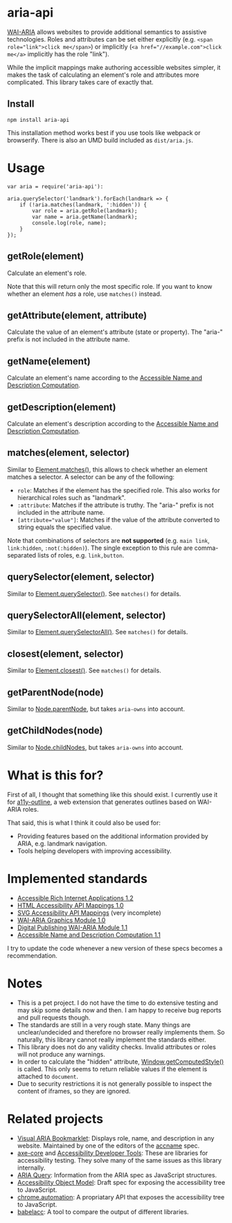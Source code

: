 # aria-api

[WAI-ARIA](https://www.w3.org/TR/wai-aria/) allows websites to provide
additional semantics to assistive technologies. Roles and attributes can be set
either explicitly (e.g. `<span role="link">click me</span>`) or implicitly
(`<a href="//example.com">click me</a>` implicitly has the role "link").

While the implicit mappings make authoring accessible websites simpler, it
makes the task of calculating an element's role and attributes more
complicated. This library takes care of exactly that.

## Install

    npm install aria-api

This installation method works best if you use tools like webpack or
browserify. There is also an UMD build included as `dist/aria.js`.

# Usage

    var aria = require('aria-api'):

    aria.querySelector('landmark').forEach(landmark => {
        if (!aria.matches(landmark, ':hidden')) {
            var role = aria.getRole(landmark);
            var name = aria.getName(landmark);
            console.log(role, name);
        }
    });

## getRole(element)

Calculate an element's role.

Note that this will return only the most specific role. If you want to know
whether an element *has* a role, use `matches()` instead.

## getAttribute(element, attribute)

Calculate the value of an element's attribute (state or property). The
"aria-" prefix is not included in the attribute name.

## getName(element)

Calculate an element's name according to the [Accessible Name and Description
Computation](https://www.w3.org/TR/accname-aam-1.1/#mapping_additional_nd_te).

## getDescription(element)

Calculate an element's description according to the [Accessible Name and
Description Computation](https://www.w3.org/TR/accname-aam-1.1/#mapping_additional_nd_te).

## matches(element, selector)

Similar to [Element.matches()](https://developer.mozilla.org/en-US/docs/Web/API/Element/matches),
this allows to check whether an element matches a selector. A selector can be
any of the following:

-   `role`: Matches if the element has the specified role. This also works for
    hierarchical roles such as "landmark".
-   `:attribute`: Matches if the attribute is truthy. The "aria-" prefix is not
    included in the attribute name.
-   `[attribute="value"]`: Matches if the value of the attribute converted to
    string equals the specified value.

Note that combinations of selectors are **not supported** (e.g. `main link`,
`link:hidden`, `:not(:hidden)`).  The single exception to this rule are
comma-separated lists of roles, e.g. `link,button`.

## querySelector(element, selector)

Similar to [Element.querySelector()](https://developer.mozilla.org/en-US/docs/Web/API/Element/querySelector).
See `matches()` for details.

## querySelectorAll(element, selector)

Similar to [Element.querySelectorAll()](https://developer.mozilla.org/en-US/docs/Web/API/Element/querySelectorAll).
See `matches()` for details.

## closest(element, selector)

Similar to [Element.closest()](https://developer.mozilla.org/en-US/docs/Web/API/Element/closest).
See `matches()` for details.

## getParentNode(node)

Similar to [Node.parentNode](https://developer.mozilla.org/en-US/docs/Web/API/Node/parentNode),
but takes `aria-owns` into account.

## getChildNodes(node)

Similar to [Node.childNodes](https://developer.mozilla.org/en-US/docs/Web/API/Node/childNodes),
but takes `aria-owns` into account.

# What is this for?

First of all, I thought that something like this should exist. I currently use
it for [a11y-outline](https://github.com/xi/a11y-outline/), a web extension
that generates outlines based on WAI-ARIA roles.

That said, this is what I think it could also be used for:

-   Providing features based on the additional information provided by ARIA,
    e.g. landmark navigation.
-   Tools helping developers with improving accessibility.

# Implemented standards

-   [Accessible Rich Internet Applications 1.2](https://www.w3.org/TR/wai-aria-1.2/)
-   [HTML Accessibility API Mappings 1.0](https://www.w3.org/TR/html-aam-1.0/)
-   [SVG Accessibility API Mappings](https://www.w3.org/TR/svg-aam-1.0/) (very incomplete)
-   [WAI-ARIA Graphics Module 1.0](https://www.w3.org/TR/graphics-aria-1.0/)
-   [Digital Publishing WAI-ARIA Module 1.1](https://www.w3.org/TR/dpub-aria-1.1/)
-   [Accessible Name and Description Computation 1.1](https://www.w3.org/TR/accname-1.1/)

I try to update the code whenever a new version of these specs becomes a
recommendation.

# Notes

-   This is a pet project. I do not have the time to do extensive testing and
    may skip some details now and then. I am happy to receive bug reports and
    pull requests though.
-   The standards are still in a very rough state. Many things are
    unclear/undecided and therefore no browser really implements them. So
    naturally, this library cannot really implement the standards either.
-   This library does not do any validity checks. Invalid attributes or roles
    will not produce any warnings.
-   In order to calculate the "hidden" attribute,
    [Window.getComputedStyle()](https://developer.mozilla.org/en-US/docs/Web/API/Window/getComputedStyle)
    is called. This only seems to return reliable values if the element is
    attached to `document`.
-   Due to security restrictions it is not generally possible to inspect the
    content of iframes, so they are ignored.

# Related projects

-   [Visual ARIA Bookmarklet](http://whatsock.com/training/matrices/visual-aria.htm):
    Displays role, name, and description in any website. Maintained by one of
    the editors of the [accname]() spec.
-   [axe-core](https://github.com/dequelabs/axe-core/) and
    [Accessibility Developer Tools](https://github.com/GoogleChrome/accessibility-developer-tools):
    These are libraries for accessibility testing. They solve many of the same
    issues as this library internally.
-   [ARIA Query](https://github.com/A11yance/aria-query):
    Information from the ARIA spec as JavaScript structures.
-   [Accessibility Object Model](https://wicg.github.io/aom/):
    Draft spec for exposing the accessibility tree to JavaScript.
-   [chrome.automation](https://developer.chrome.com/extensions/automation):
    A propriatary API that exposes the accessibility tree to JavaScript.
-   [babelacc](https://xi.github.io/babelacc/):
    A tool to compare the output of different libraries.
